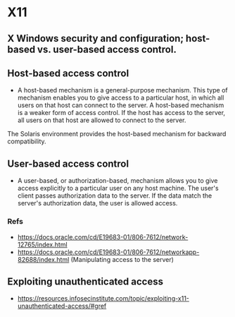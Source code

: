# X11

## X Windows security and configuration; host-based vs. user-based access control.

## Host-based access control
- A host-based mechanism is a general-purpose mechanism. This type of mechanism enables you to give access to a particular host, in which all users on that host can connect to the server. A host-based mechanism is a weaker form of access control. If the host has access to the server, all users on that host are allowed to connect to the server.

The Solaris environment provides the host-based mechanism for backward compatibility.

## User-based access control

- A user-based, or authorization-based, mechanism allows you to give access explicitly to a particular user on any host machine. The user's client passes authorization data to the server. If the data match the server's authorization data, the user is allowed access.

### Refs
- https://docs.oracle.com/cd/E19683-01/806-7612/network-12765/index.html
- https://docs.oracle.com/cd/E19683-01/806-7612/networkapp-82688/index.html (Manipulating access to the server)


## Exploiting unauthenticated access
- https://resources.infosecinstitute.com/topic/exploiting-x11-unauthenticated-access/#gref